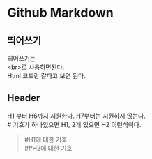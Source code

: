 # Github Markdown 

## 띄어쓰기
띄어쓰기는<br>
&#60;br&#62;로 사용하면된다. <br>
Html 코드랑 같다고 보면 된다.

## Header

H1 부터 H6까지 지원한다. H7부터는 지원하지 않는다.<br>
&#35; 기호가 하나있으면 H1, 2개 있으면 H2 이런식이다.<br>
>#H1에 대한 기호 <br>
>##H2에 대한 기호